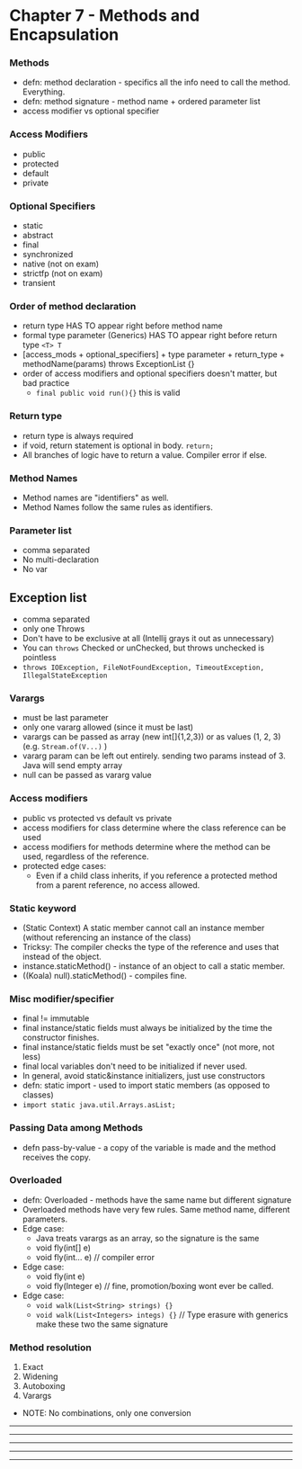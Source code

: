 # Chapter 7 - Methods and Encapsulation
### Methods
- defn: method declaration - specifics all the info need to call the method. Everything.
- defn: method signature   - method name + ordered parameter list
- access modifier vs optional specifier

### Access Modifiers
- public
- protected
- default
- private

### Optional Specifiers
- static
- abstract
- final
- synchronized
- native       (not on exam)
- strictfp     (not on exam)
- transient

### Order of method declaration
- return type                      HAS TO appear right before method name
- formal type parameter (Generics) HAS TO appear right before return type `<T> T`
- [access_mods + optional_specifiers] + type parameter + return_type + methodName(params) throws ExceptionList {}
- order of access modifiers and optional specifiers doesn't matter, but bad practice
    * `final public void run(){}` this is valid

### Return type
- return type is always required
- if void, return statement is optional in body. `return;`
- All branches of logic have to return a value. Compiler error if else.

### Method Names
- Method names are "identifiers" as well. 
- Method Names follow the same rules as identifiers. 

### Parameter list
- comma separated
- No multi-declaration
- No var

## Exception list
- comma separated 
- only one Throws
- Don't have to be exclusive at all (Intellij grays it out as unnecessary)
- You can `throws` Checked or unChecked, but throws unchecked is pointless
- `throws IOException, FileNotFoundException, TimeoutException, IllegalStateException`

### Varargs
- must be last parameter
- only one vararg allowed (since it must be last)
- varargs can be passed as array (new int[]{1,2,3}) or as values (1, 2, 3) (e.g. `Stream.of(V...)` )
- vararg param can be left out entirely. sending two params instead of 3. Java will send empty array
- null can be passed as vararg value

### Access modifiers
- public vs protected vs default vs private
- access modifiers for class determine where the class reference can be used
- access modifiers for methods determine where the method can be used, regardless of the reference.
- protected edge cases:
    * Even if a child class inherits, if you reference a protected method from a parent reference, no access allowed.

### Static keyword
- (Static Context) A static member cannot call an instance member (without referencing an instance of the class)
- Tricksy: The compiler checks the type of the reference and uses that instead of the object.
- instance.staticMethod() - instance of an object to call a static member.
- ((Koala) null).staticMethod() - compiles fine.

### Misc modifier/specifier
- final != immutable
- final instance/static fields must always be initialized by the time the constructor finishes.
- final instance/static fields must be set "exactly once" (not more, not less)
- final local variables don't need to be initialized if never used.
- In general, avoid static&instance initializers, just use constructors
- defn: static import - used to import static members (as opposed to classes)
- `import static java.util.Arrays.asList;`

### Passing Data among Methods
- defn pass-by-value - a copy of the variable is made and the method receives the copy.

### Overloaded
- defn: Overloaded - methods have the same name but different signature
- Overloaded methods have very few rules. Same method name, different parameters.
- Edge case:
    * Java treats varargs as an array, so the signature is the same
    * void fly(int[] e)
    * void fly(int... e) // compiler error
- Edge case:
    * void fly(int e)
    * void fly(Integer e) // fine, promotion/boxing wont ever be called.
- Edge case:
    * `void walk(List<String> strings) {}`
    * `void walk(List<Integers> integs) {}` // Type erasure with generics make these two the same signature

### Method resolution
1. Exact
2. Widening
3. Autoboxing
4. Varargs
- NOTE: No combinations, only one conversion





---------------------------------------------------------------------------------------------------
---------------------------------------------------------------------------------------------------
---------------------------------------------------------------------------------------------------
---------------------------------------------------------------------------------------------------
---------------------------------------------------------------------------------------------------
